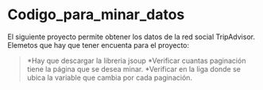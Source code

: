 # Codigo_para_minar_datos
El siguiente proyecto permite obtener los datos de la red social TripAdvisor.
Elemetos que hay que tener encuenta para el proyecto:
>*Hay que descargar la libreria jsoup
>*Verificar cuantas paginación tiene la página que se desea minar.
>*Verificar en la liga donde se ubica la variable que cambia por cada paginación.
